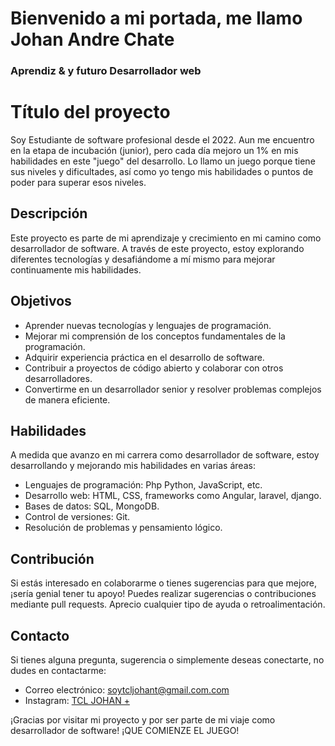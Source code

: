 # Bienvenido a mi portada, me llamo Johan Andre Chate 
### Aprendiz & y futuro Desarrollador web 
# Título del proyecto

Soy Estudiante de software profesional desde el 2022. Aun me encuentro en la etapa de incubación (junior), pero cada día mejoro un 1% en mis habilidades en este "juego" del desarrollo. Lo llamo un juego porque tiene sus niveles y dificultades, así como yo tengo mis habilidades o puntos de poder para superar esos niveles.

## Descripción

Este proyecto es parte de mi aprendizaje y crecimiento en mi camino como desarrollador de software. A través de este proyecto, estoy explorando diferentes tecnologías y desafiándome a mí mismo para mejorar continuamente mis habilidades.

## Objetivos

- Aprender nuevas tecnologías y lenguajes de programación.
- Mejorar mi comprensión de los conceptos fundamentales de la programación.
- Adquirir experiencia práctica en el desarrollo de software.
- Contribuir a proyectos de código abierto y colaborar con otros desarrolladores.
- Convertirme en un desarrollador senior y resolver problemas complejos de manera eficiente.

## Habilidades

A medida que avanzo en mi carrera como desarrollador de software, estoy desarrollando y mejorando mis habilidades en varias áreas:

- Lenguajes de programación: Php Python, JavaScript, etc.
- Desarrollo web: HTML, CSS, frameworks como Angular, laravel, django.
- Bases de datos: SQL, MongoDB.
- Control de versiones: Git.
- Resolución de problemas y pensamiento lógico.

## Contribución

Si estás interesado en colaborarme  o tienes sugerencias para que mejore, ¡sería genial tener tu apoyo! Puedes realizar sugerencias o contribuciones mediante pull requests. Aprecio cualquier tipo de ayuda o retroalimentación.

## Contacto

Si tienes alguna pregunta, sugerencia o simplemente deseas conectarte, no dudes en contactarme:

- Correo electrónico: soytcljohant@gmail.com.com
- Instagram: [TCL JOHAN +](https://www.instagram.com/soytcljohanf/)

¡Gracias por visitar  mi proyecto y por ser parte de mi viaje como desarrollador de software!
¡QUE COMIENZE EL JUEGO!

